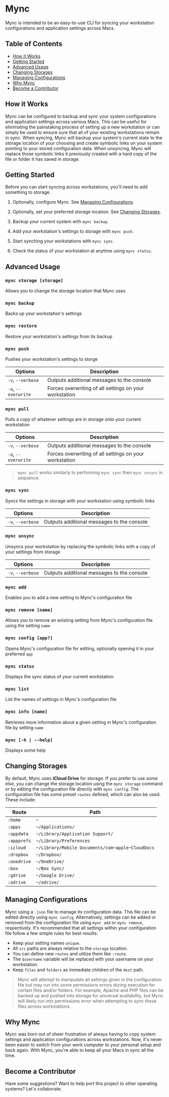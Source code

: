 # Mync

Mync is intended to be an easy-to-use CLI for syncing your workstation configurations and application settings across Macs.


## Table of Contents

- [How it Works](#how-it-works)
- [Getting Started](#getting-started)
- [Advanced Usage](#advanced-usage)
- [Changing Storages](#changing-storages)
- [Managing Configurations](#managing-configurations)
- [Why Mync](#just-why)
- [Become a Contributor](#become-a-contributor)


## How it Works

Mync can be configured to backup and sync your system configurations and application settings across various Macs. This can be useful for eliminating the painstaking process of setting up a new workstation or can simply be used to ensure sure that all of your existing workstations remain in sync. When syncing, Mync will backup your system's current state to the storage location of your choosing and create symbolic links on your system pointing to your stored configuration data. When unsyncing, Mync will replace those symbolic links it previously created with a hard copy of the file or folder it has saved in storage.


## Getting Started

Before you can start syncing across workstations, you'll need to add something to storage.

1. Optionally, configure Mync. See [Managing Configurations](#managing-configurations).

2. Optionally, set your preferred storage location. See [Changing Storages](#changing-storages).

2. Backup your current system with `mync backup`.

3. Add your workstation's settings to storage with `mync push`.

4. Start synching your workstations with `mync sync`.

5. Check the status of your workstation at anytime using `mync status`.


## Advanced Usage

### `mync storage [storage]`

Allows you to change the storage location that Mync uses

### `mync backup`

Backs up your workstation's settings

### `mync restore`

Restore your workstation's settings from its backup

### `mync push`

Pushes your workstation's settings to storge

| Options             | Description                                             |
|---------------------|---------------------------------------------------------|
| `-v`, `--verbose`   | Outputs additional messages to the console              | 
| `-o`, `--overwrite` | Forces overwriting of all settings on your workstation  |

### `mync pull`

Pulls a copy of whatever settings are in storage onto your current workstation

| Options             | Description                                             |
|---------------------|---------------------------------------------------------|
| `-v`, `--verbose`   | Outputs additional messages to the console              | 
| `-o`, `--overwrite` | Forces overwriting of all settings on your workstation  |

> `mync pull` works similarly to performing `mync sync` then `mync unsync` in sequence.

### `mync sync`

Syncs the settings in storage with your workstation using symbolic links

| Options             | Description                                             |
|---------------------|---------------------------------------------------------|
| `-v`, `--verbose`   | Outputs additional messages to the console              |

### `mync unsync`

Unsyncs your workstation by replacing the symbolic links with a copy of your settings from storage

| Options             | Description                                             |
|---------------------|---------------------------------------------------------|
| `-v`, `--verbose`   | Outputs additional messages to the console              |

### `mync add`

Enables you to add a new setting to Mync's configuration file

### `mync remove [name]`

Allows you to remove an existing setting from Mync's configuration file using the setting `name`

### `mync config [app?]`

Opens Mync's configuration file for editing, optionally opening it in your preferred `app`

### `mync status`

Displays the sync status of your current workstation

### `mync list`

List the names of settings in Mync's configuration file

### `mync info [name]`

Retrieves more information about a given setting in Mync's configuration file by setting `name`

### `mync [-h | --help]`

Displays some help


## Changing Storages

By default, Mync uses **iCloud Drive** for storage. If you prefer to use some else, you can change the storage location using the `mync storage` command or by editing the configuration file directly with `mync config`.  The configuration file has some preset `routes` defined, which can also be used. These include:

| Route             | Path                                              |
|-------------------|---------------------------------------------------|
| `:home`           | `~`                                               |
| `:apps`           | `~/Applications/`                                 |
| `:appdata`        | `~/Library/Application Support/`                  |
| `:appprefs`       | `~/Library/Preferences`                           |
| `:icloud`         | `~/Library/Mobile Documents/com~apple~CloudDocs`  |
| `:dropbox`        | `~/Dropbox/`                                      |
| `:onedrive`       | `~/OneDrive/`                                     |
| `:box`            | `~/Box Sync/`                                     |
| `:gdrive`         | `~/Google Drive/`                                 |
| `:odrive`         | `~/odrive/`                                       |


## Managing Configurations

Mync using a `.json` file to manage its configuration data. This file can be edited directly using `mync config`. Alternatively, settings can be added or removed from the configuration file using `mync add` or `mync remove`, respectively. It's recommended that all settings within your configuration file follow a few simple rules for best results:

- Keep your setting names `unique`. 
- All `src` paths are always relative to the `storage` location.
- You can define new `routes` and utilize them like `:route`.
- The `$username` variable will be replaced with your username on your workstation.
- Keep `files` and `folders` as immediate children of the `dest` path.

> Mync will attempt to manipulate all settings given in the configuration file but may run into some permissions errors during execution for certain files and/or folders. For example, Apache and PHP files can be backed up and pushed into storage for universal availability, but Mync will likely run into permissions error when attempting to sync these files across workstations.

## Why Mync

Mync was born out of sheer frustration of always having to copy system settings and application configurations across workstations. Now, it's never been easier to switch from your work computer to your personal setup and back again. With Mync, you're able to keep all your Macs in sync all the time.

## Become a Contributor

Have some suggestions? Want to help port this project to other operating systems? Let's collaborate.
